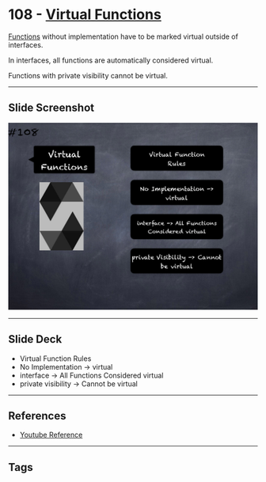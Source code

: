 # 108 - [Virtual Functions](Virtual%20Functions.md)
[Functions](../Solidity101/Functions.md) without implementation have to be marked virtual outside of interfaces. 

In interfaces, all functions are automatically considered virtual. 

Functions with private visibility cannot be virtual.
___
## Slide Screenshot
![108.png](../images/solidity201/108.png)
___
## Slide Deck
- Virtual Function Rules
- No Implementation -> virtual
- interface -> All Functions Considered virtual
- private visibility -> Cannot be virtual
___
## References
- [Youtube Reference](https://youtu.be/3bFgsmsQXrE?t=637)
___
## Tags
